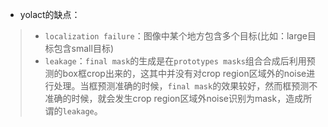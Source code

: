- yolact的缺点：
> - `localization failure`：图像中某个地方包含多个目标(比如：large目标包含small目标)
> - `leakage`：`final mask`的生成是在`prototypes masks`组合合成后利用预测的box框crop出来的，这其中并没有对crop region区域外的noise进行处理。当框预测准确的时候，`final mask`的效果较好，然而框预测不准确的时候，就会发生crop region区域外noise识别为mask，造成所谓的`leakage`。

